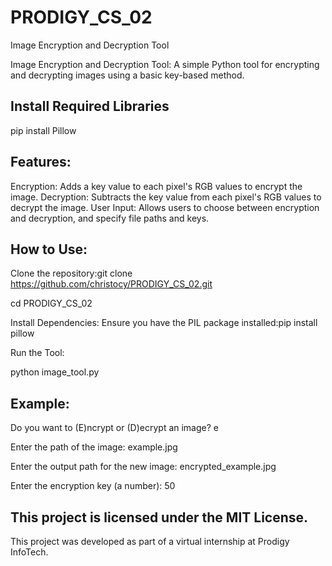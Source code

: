 # PRODIGY_CS_02
Image Encryption and Decryption Tool

Image Encryption and Decryption Tool: A simple Python tool for encrypting and decrypting images using a basic key-based method.

## Install Required Libraries
pip install Pillow

## Features:
Encryption: Adds a key value to each pixel's RGB values to encrypt the image.
Decryption: Subtracts the key value from each pixel's RGB values to decrypt the image.
User Input: Allows users to choose between encryption and decryption, and specify file paths and keys.
## How to Use:

Clone the repository:git clone https://github.com/christocy/PRODIGY_CS_02.git

cd PRODIGY_CS_02

Install Dependencies: Ensure you have the PIL package installed:pip install pillow

Run the Tool:

python image_tool.py

## Example:
Do you want to (E)ncrypt or (D)ecrypt an image? e

Enter the path of the image: example.jpg

Enter the output path for the new image: encrypted_example.jpg

Enter the encryption key (a number): 50

## This project is licensed under the MIT License.

This project was developed as part of a virtual internship at Prodigy InfoTech.
